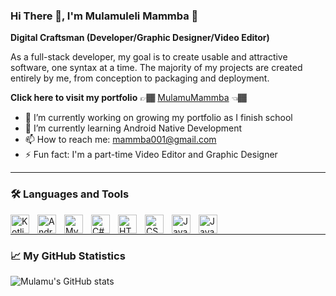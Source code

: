 ### Hi There 👋, I'm Mulamuleli Mammba 📔

**Digital Craftsman (Developer/Graphic Designer/Video Editor)**

As a full-stack developer, my goal is to create usable and attractive software, one syntax at a time. The majority of my projects are created entirely by me, from conception to packaging and deployment.

**Click here to visit my portfolio** 👉🏾 [MulamuMammba](https://mulamumammba.github.io/MulamuMammba/) 👈🏾

- 🔭 I’m currently working on growing my portfolio as I finish school
- 🌱 I’m currently learning Android Native Development
- 📫 How to reach me: mammba001@gmail.com
- ⚡ Fun fact: I'm a part-time Video Editor and Graphic Designer

---

### 🛠️ Languages and Tools


<img align="left" alt="Kotlin" width="30px" src="https://cdn.jsdelivr.net/gh/devicons/devicon/icons/kotlin/kotlin-original.svg"  style="padding-right:10px;">
<img align="left" alt="Android Studio" width="30px" src="https://cdn.jsdelivr.net/gh/devicons/devicon/icons/androidstudio/androidstudio-original.svg" style="padding-right:10px;">
<img align="left" alt="MySQL" width="30px" src="https://cdn.jsdelivr.net/gh/devicons/devicon/icons/mysql/mysql-original-wordmark.svg" style="padding-right:10px;">
<img align="left" alt="C#" width="30px" src="https://cdn.jsdelivr.net/gh/devicons/devicon/icons/csharp/csharp-original.svg" style="padding-right:10px;">
<img align="left" alt="HTML" width="30px" src="https://cdn.jsdelivr.net/gh/devicons/devicon/icons/html5/html5-plain.svg" style="padding-right:10px;">
<img align="left" alt="CSS" width="30px" src="https://cdn.jsdelivr.net/gh/devicons/devicon/icons/css3/css3-plain.svg" style="padding-right:10px;">
<img align="left" alt="JavaScript" width="30px" src="https://cdn.jsdelivr.net/gh/devicons/devicon/icons/javascript/javascript-plain.svg" style="padding-right:10px;">
<img align="left" alt="Java" width="30px" src="https://cdn.jsdelivr.net/gh/devicons/devicon/icons/java/java-original.svg" style="padding-right:10px;">
<br />

---

### 📈 My GitHub Statistics

![Mulamu's GitHub stats](https://github-readme-stats.vercel.app/api?username=mulamumammba&show_icons=true&theme=gotham)
